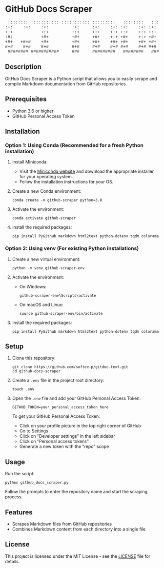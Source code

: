 # GitHub Docs Scraper

<pre style="font-family: 'Courier New', Courier, monospace;">
 :::::::: ::::::::::: ::::::::::: :::::::::   ::::::::   ::::::::              ::::::::::: :::::::::: :::    ::: ::::::::::: 
:+:    :+:    :+:         :+:     :+:    :+: :+:    :+: :+:    :+:                 :+:     :+:        :+:    :+:     :+:     
+:+           +:+         +:+     +:+    +:+ +:+    +:+ +:+                        +:+     +:+         +:+  +:+      +:+     
:#:           +#+         +#+     +#+    +:+ +#+    +:+ +#+       +#++:++#++:++    +#+     +#++:++#     +#++:+       +#+     
+#+   +#+#    +#+         +#+     +#+    +#+ +#+    +#+ +#+                        +#+     +#+         +#+  +#+      +#+     
#+#    #+#    #+#         #+#     #+#    #+# #+#    #+# #+#    #+#                 #+#     #+#        #+#    #+#     #+#     
 ######## ###########     ###     #########   ########   ########                  ###     ########## ###    ###     ###     
</pre>

## Description

GitHub Docs Scraper is a Python script that allows you to easily scrape and compile Markdown documentation from GitHub repositories.

## Prerequisites

- Python 3.6 or higher
- GitHub Personal Access Token

## Installation

### Option 1: Using Conda (Recommended for a fresh Python installation)

1. Install Miniconda:
   - Visit the [Miniconda website](https://docs.conda.io/en/latest/miniconda.html) and download the appropriate installer for your operating system.
   - Follow the installation instructions for your OS.

2. Create a new Conda environment:
   ```
   conda create -n github-scraper python=3.8
   ```

3. Activate the environment:
   ```
   conda activate github-scraper
   ```

4. Install the required packages:
   ```
   pip install PyGithub markdown html2text python-dotenv tqdm colorama
   ```

### Option 2: Using venv (For existing Python installations)

1. Create a new virtual environment:
   ```
   python -m venv github-scraper-env
   ```

2. Activate the environment:
   - On Windows:
     ```
     github-scraper-env\Scripts\activate
     ```
   - On macOS and Linux:
     ```
     source github-scraper-env/bin/activate
     ```

3. Install the required packages:
   ```
   pip install PyGithub markdown html2text python-dotenv tqdm colorama
   ```

## Setup

1. Clone this repository:
   ```
   git clone https://github.com/softee-p/gitdoc-text.git
   cd github-docs-scraper
   ```

2. Create a `.env` file in the project root directory:
   ```
   touch .env
   ```

3. Open the `.env` file and add your GitHub Personal Access Token:
   ```
   GITHUB_TOKEN=your_personal_access_token_here
   ```

   To get your GitHub Personal Access Token:
   - Click on your profile picture in the top right corner of GitHub
   - Go to Settings
   - Click on "Developer settings" in the left sidebar
   - Click on "Personal access tokens"
   - Generate a new token with the "repo" scope

## Usage

Run the script:

```
python github_docs_scraper.py
```

Follow the prompts to enter the repository name and start the scraping process.

## Features

- Scrapes Markdown files from GitHub repositories
- Combines Markdown content from each directory into a single file

## License

This project is licensed under the MIT License - see the [LICENSE](LICENSE) file for details.